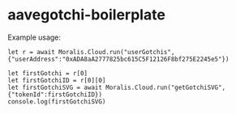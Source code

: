# aavegotchi-boilerplate

Example usage:

```
let r = await Moralis.Cloud.run("userGotchis",{"userAddress":"0xADA8aA2777825bc615C5F12126F8bf275E2245e5"})

let firstGotchi = r[0]
let firstGotchiID = r[0][0]
let firstGotchiSVG = await Moralis.Cloud.run("getGotchiSVG",{"tokenId":firstGotchiID})
console.log(firstGotchiSVG)
```


